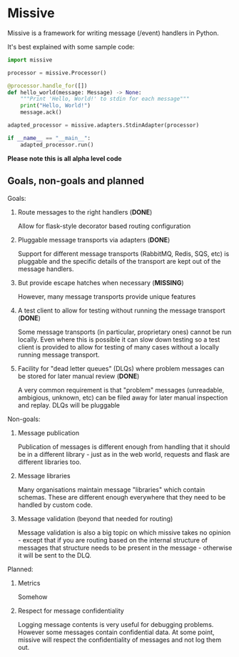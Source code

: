 # Missive

Missive is a framework for writing message (/event) handlers in Python.

It's best explained with some sample code:

```python
import missive

processor = missive.Processor()

@processor.handle_for([])
def hello_world(message: Message) -> None:
    """Print 'Hello, World!' to stdin for each message"""
    print("Hello, World!")
    message.ack()

adapted_processor = missive.adapters.StdinAdapter(processor)

if __name__ == "__main__":
    adapted_processor.run()
```

**Please note this is all alpha level code**

## Goals, non-goals and planned

Goals:

1. Route messages to the right handlers (**DONE**)

    Allow for flask-style decorator based routing configuration

2. Pluggable message transports via adapters (**DONE**)

    Support for different message transports (RabbitMQ, Redis, SQS, etc) is
    pluggable and the specific details of the transport are kept out of the
    message handlers.

3. But provide escape hatches when necessary (**MISSING**)

    However, many message transports provide unique features

4. A test client to allow for testing without running the message transport (**DONE**)

    Some message transports (in particular, proprietary ones) cannot be run
    locally.  Even where this is possible it can slow down testing so a test
    client is provided to allow for testing of many cases without a locally
    running message transport.

5. Facility for "dead letter queues" (DLQs) where problem messages can be
   stored for later manual review (**DONE**)

   A very common requirement is that "problem" messages (unreadable,
   ambigious, unknown, etc) can be filed away for later manual inspection and
   replay.  DLQs will be pluggable

Non-goals:

1. Message publication

    Publication of messages is different enough from handling that it should be
    in a different library - just as in the web world, requests and flask are
    different libraries too.

2. Message libraries

    Many organisations maintain message "libraries" which contain schemas.
    These are different enough everywhere that they need to be handled by
    custom code.

3. Message validation (beyond that needed for routing)

    Message validation is also a big topic on which missive takes no opinion -
    except that if you are routing based on the internal structure of messages
    that structure needs to be present in the message - otherwise it will be
    sent to the DLQ.

Planned:

1. Metrics

    Somehow

2. Respect for message confidentiality

    Logging message contents is very useful for debugging problems.  However
    some messages contain confidential data.  At some point, missive will
    respect the confidentiality of messages and not log them out.
